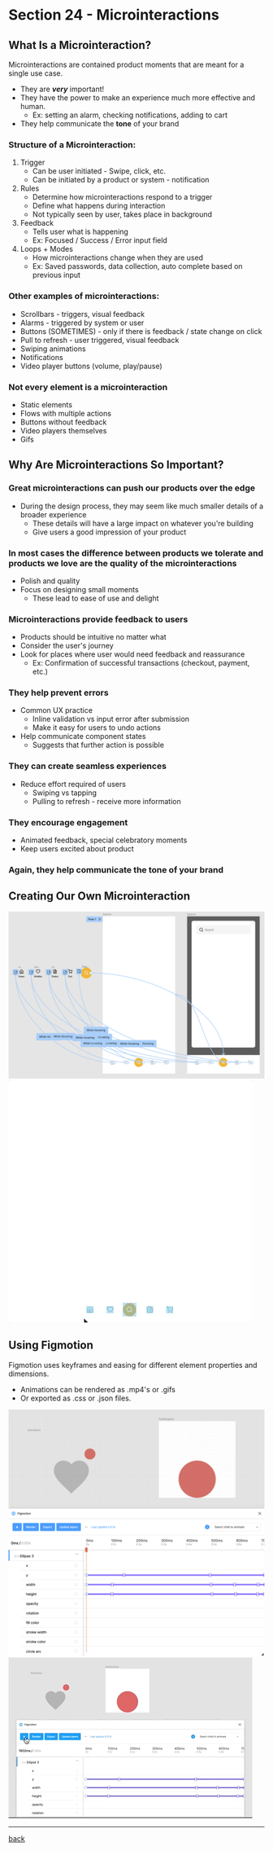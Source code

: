 # Section 24 - Microinteractions

## What Is a Microinteraction?

Microinteractions are contained product moments that are meant for a single use case.

- They are ***very*** important!
- They have the power to make an experience much more effective and human.
  - Ex: setting an alarm, checking notifications, adding to cart
- They help communicate the **tone** of your brand

### Structure of a Microinteraction:

1. Trigger
    - Can be user initiated - Swipe, click, etc.
    - Can be initiated by a product or system - notification
2. Rules
    - Determine how microinteractions respond to a trigger
    - Define what happens during interaction
    - Not typically seen by user, takes place in background
3. Feedback
    - Tells user what is happening
    - Ex: Focused / Success / Error input field
4. Loops + Modes
    - How microinteractions change when they are used
    - Ex: Saved passwords, data collection, auto complete based on previous input

### Other examples of microinteractions:

- Scrollbars - triggers, visual feedback
- Alarms - triggered by system or user
- Buttons (SOMETIMES) - only if there is feedback / state change on click
- Pull to refresh - user triggered, visual feedback
- Swiping animations
- Notifications
- Video player buttons (volume, play/pause)

### Not every element is a microinteraction

- Static elements
- Flows with multiple actions
- Buttons without feedback
- Video players themselves
- Gifs

## Why Are Microinteractions So Important?

### Great microinteractions can push our products over the edge

- During the design process, they may seem like much smaller details of a broader experience
  - These details will have a large impact on whatever you're building
  - Give users a good impression of your product

### In most cases the difference between products we tolerate and products we love are the quality of the microinteractions

- Polish and quality
- Focus on designing small moments
  - These lead to ease of use and delight

### Microinteractions **provide feedback** to users

- Products should be intuitive no matter what
- Consider the user's journey
- Look for places where user would need feedback and reassurance
  - Ex: Confirmation of successful transactions (checkout, payment, etc.)

### They help **prevent errors**

- Common UX practice
  - Inline validation vs input error after submission
  - Make it easy for users to undo actions
- Help communicate component states
  - Suggests that further action is possible

### They can create **seamless experiences**

- Reduce effort required of users
  - Swiping vs tapping
  - Pulling to refresh - receive more information

### They encourage engagement

- Animated feedback, special celebratory moments
- Keep users excited about product

### Again, they help communicate the tone of your brand

## Creating Our Own Microinteraction

<img src="../img/microinteraction1.png" width="600px" alt="Microinteraction">

<img src="../img/microinteraction1.gif" alt="Microinteraction gif">

## Using Figmotion

Figmotion uses keyframes and easing for different element properties and dimensions.

- Animations can be rendered as .mp4's or .gifs
- Or exported as .css or .json files.

<img src="../img/figmotion.png" width="600px" alt="Microinteraction">

<img src="../img/figmotion.gif" alt="Microinteraction gif">

- - -

[back](../README.md)
